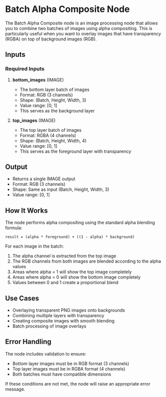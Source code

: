 # Batch Alpha Composite Node

The Batch Alpha Composite node is an image processing node that allows you to combine two batches of images using alpha compositing. This is particularly useful when you want to overlay images that have transparency (RGBA) on top of background images (RGB).

## Inputs

### Required Inputs

1. **bottom_images** (IMAGE)
   - The bottom layer batch of images
   - Format: RGB (3 channels)
   - Shape: (Batch, Height, Width, 3)
   - Value range: [0, 1]
   - This serves as the background layer

2. **top_images** (IMAGE)
   - The top layer batch of images
   - Format: RGBA (4 channels)
   - Shape: (Batch, Height, Width, 4)
   - Value range: [0, 1]
   - This serves as the foreground layer with transparency

## Output

- Returns a single IMAGE output
- Format: RGB (3 channels)
- Shape: Same as input (Batch, Height, Width, 3)
- Value range: [0, 1]

## How It Works

The node performs alpha compositing using the standard alpha blending formula:

```
result = (alpha * foreground) + ((1 - alpha) * background)
```

For each image in the batch:
1. The alpha channel is extracted from the top image
2. The RGB channels from both images are blended according to the alpha values
3. Areas where alpha = 1 will show the top image completely
4. Areas where alpha = 0 will show the bottom image completely
5. Values between 0 and 1 create a proportional blend

## Use Cases

- Overlaying transparent PNG images onto backgrounds
- Combining multiple layers with transparency
- Creating composite images with smooth blending
- Batch processing of image overlays

## Error Handling

The node includes validation to ensure:
- Bottom layer images must be in RGB format (3 channels)
- Top layer images must be in RGBA format (4 channels)
- Both batches must have compatible dimensions

If these conditions are not met, the node will raise an appropriate error message.
